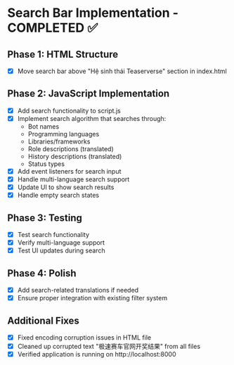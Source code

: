 # Search Bar Implementation - COMPLETED ✅

## Phase 1: HTML Structure
- [x] Move search bar above "Hệ sinh thái Teaserverse" section in index.html

## Phase 2: JavaScript Implementation
- [x] Add search functionality to script.js
- [x] Implement search algorithm that searches through:
  - Bot names
  - Programming languages
  - Libraries/frameworks
  - Role descriptions (translated)
  - History descriptions (translated)
  - Status types
- [x] Add event listeners for search input
- [x] Handle multi-language search support
- [x] Update UI to show search results
- [x] Handle empty search states

## Phase 3: Testing
- [x] Test search functionality
- [x] Verify multi-language support
- [x] Test UI updates during search

## Phase 4: Polish
- [x] Add search-related translations if needed
- [x] Ensure proper integration with existing filter system

## Additional Fixes
- [x] Fixed encoding corruption issues in HTML file
- [x] Cleaned up corrupted text "极速赛车官网开奖结果" from all files
- [x] Verified application is running on http://localhost:8000
